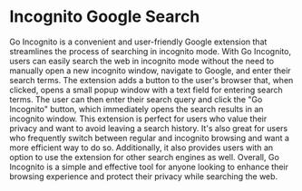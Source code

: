 # Incognito Google Search
 Go Incognito is a convenient and user-friendly Google extension that streamlines the process of searching in incognito mode. With Go Incognito, users can easily search the web in incognito mode without the need to manually open a new incognito window, navigate to Google, and enter their search terms.  The extension adds a button to the user's browser that, when clicked, opens a small popup window with a text field for entering search terms. The user can then enter their search query and click the "Go Incognito" button, which immediately opens the search results in an incognito window.  This extension is perfect for users who value their privacy and want to avoid leaving a search history. It's also great for users who frequently switch between regular and incognito browsing and want a more efficient way to do so. Additionally, it also provides users with an option to use the extension for other search engines as well.  Overall, Go Incognito is a simple and effective tool for anyone looking to enhance their browsing experience and protect their privacy while searching the web.

